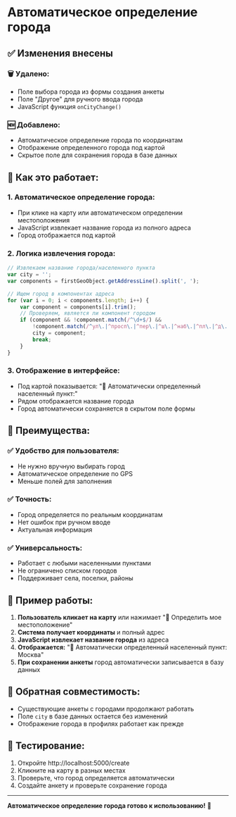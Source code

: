 # Автоматическое определение города

## ✅ Изменения внесены

### 🗑️ Удалено:
- Поле выбора города из формы создания анкеты
- Поле "Другое" для ручного ввода города
- JavaScript функция `onCityChange()`

### 🆕 Добавлено:
- Автоматическое определение города по координатам
- Отображение определенного города под картой
- Скрытое поле для сохранения города в базе данных

## 🔧 Как это работает:

### 1. **Автоматическое определение города:**
- При клике на карту или автоматическом определении местоположения
- JavaScript извлекает название города из полного адреса
- Город отображается под картой

### 2. **Логика извлечения города:**
```javascript
// Извлекаем название города/населенного пункта
var city = '';
var components = firstGeoObject.getAddressLine().split(', ');

// Ищем город в компонентах адреса
for (var i = 0; i < components.length; i++) {
    var component = components[i].trim();
    // Проверяем, является ли компонент городом
    if (component && !component.match(/^\d+$/) && 
        !component.match(/^ул\.|^просп\.|^пер\.|^ш\.|^наб\.|^пл\.|^д\.|^кв\./)) {
        city = component;
        break;
    }
}
```

### 3. **Отображение в интерфейсе:**
- Под картой показывается: "📍 Автоматически определенный населенный пункт:"
- Рядом отображается название города
- Город автоматически сохраняется в скрытом поле формы

## 🎯 Преимущества:

### ✅ **Удобство для пользователя:**
- Не нужно вручную выбирать город
- Автоматическое определение по GPS
- Меньше полей для заполнения

### ✅ **Точность:**
- Город определяется по реальным координатам
- Нет ошибок при ручном вводе
- Актуальная информация

### ✅ **Универсальность:**
- Работает с любыми населенными пунктами
- Не ограничено списком городов
- Поддерживает села, поселки, районы

## 📱 Пример работы:

1. **Пользователь кликает на карту** или нажимает "📍 Определить мое местоположение"
2. **Система получает координаты** и полный адрес
3. **JavaScript извлекает название города** из адреса
4. **Отображается:** "📍 Автоматически определенный населенный пункт: Москва"
5. **При сохранении анкеты** город автоматически записывается в базу данных

## 🔄 Обратная совместимость:

- Существующие анкеты с городами продолжают работать
- Поле `city` в базе данных остается без изменений
- Отображение города в профилях работает как прежде

## 🧪 Тестирование:

1. Откройте http://localhost:5000/create
2. Кликните на карту в разных местах
3. Проверьте, что город определяется автоматически
4. Создайте анкету и проверьте сохранение города

---

**Автоматическое определение города готово к использованию!** 🚀 